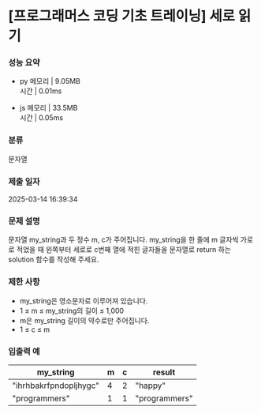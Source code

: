 # [프로그래머스 코딩 기초 트레이닝] 세로 읽기

### 성능 요약

- py
  메모리 | 9.05MB  
  시간 | 0.01ms

- js
  메모리 | 33.5MB  
  시간 | 0.05ms

### 분류

문자열

### 제출 일자

2025-03-14 16:39:34

### 문제 설명

문자열 my_string과 두 정수 m, c가 주어집니다. my_string을 한 줄에 m 글자씩 가로로 적었을 때 왼쪽부터 세로로 c번째 열에 적힌 글자들을 문자열로 return 하는 solution 함수를 작성해 주세요.

### 제한 사항

- my_string은 영소문자로 이루어져 있습니다.
- 1 ≤ m ≤ my_string의 길이 ≤ 1,000
- m은 my_string 길이의 약수로만 주어집니다.
- 1 ≤ c ≤ m

### 입출력 예

| my_string              | m   | c   | result        |
| ---------------------- | --- | --- | ------------- |
| "ihrhbakrfpndopljhygc" | 4   | 2   | "happy"       |
| "programmers"          | 1   | 1   | "programmers" |
